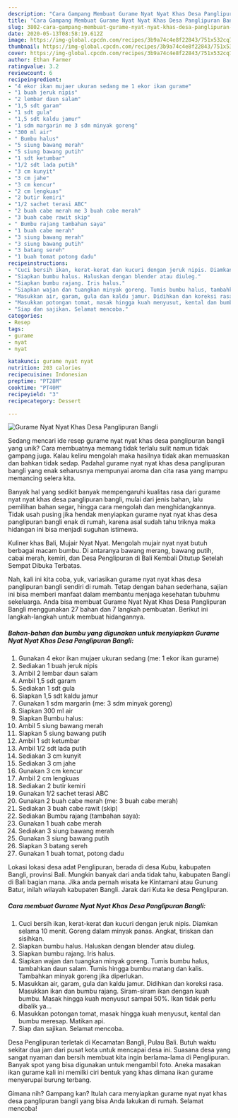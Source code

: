 ```yaml
---
description: "Cara Gampang Membuat Gurame Nyat Nyat Khas Desa Panglipuran Bangli Anti Gagal"
title: "Cara Gampang Membuat Gurame Nyat Nyat Khas Desa Panglipuran Bangli Anti Gagal"
slug: 3802-cara-gampang-membuat-gurame-nyat-nyat-khas-desa-panglipuran-bangli-anti-gagal
date: 2020-05-13T08:58:19.612Z
image: https://img-global.cpcdn.com/recipes/3b9a74c4e8f22843/751x532cq70/gurame-nyat-nyat-khas-desa-panglipuran-bangli-foto-resep-utama.jpg
thumbnail: https://img-global.cpcdn.com/recipes/3b9a74c4e8f22843/751x532cq70/gurame-nyat-nyat-khas-desa-panglipuran-bangli-foto-resep-utama.jpg
cover: https://img-global.cpcdn.com/recipes/3b9a74c4e8f22843/751x532cq70/gurame-nyat-nyat-khas-desa-panglipuran-bangli-foto-resep-utama.jpg
author: Ethan Farmer
ratingvalue: 3.2
reviewcount: 6
recipeingredient:
- "4 ekor ikan mujaer ukuran sedang me 1 ekor ikan gurame"
- "1 buah jeruk nipis"
- "2 lembar daun salam"
- "1,5 sdt garam"
- "1 sdt gula"
- "1,5 sdt kaldu jamur"
- "1 sdm margarin me 3 sdm minyak goreng"
- "300 ml air"
- " Bumbu halus"
- "5 siung bawang merah"
- "5 siung bawang putih"
- "1 sdt ketumbar"
- "1/2 sdt lada putih"
- "3 cm kunyit"
- "3 cm jahe"
- "3 cm kencur"
- "2 cm lengkuas"
- "2 butir kemiri"
- "1/2 sachet terasi ABC"
- "2 buah cabe merah me 3 buah cabe merah"
- "3 buah cabe rawit skip"
- " Bumbu rajang tambahan saya"
- "1 buah cabe merah"
- "3 siung bawang merah"
- "3 siung bawang putih"
- "3 batang sereh"
- "1 buah tomat potong dadu"
recipeinstructions:
- "Cuci bersih ikan, kerat-kerat dan kucuri dengan jeruk nipis. Diamkan selama 10 menit. Goreng dalam minyak panas. Angkat, tiriskan dan sisihkan."
- "Siapkan bumbu halus. Haluskan dengan blender atau diuleg."
- "Siapkan bumbu rajang. Iris halus."
- "Siapkan wajan dan tuangkan minyak goreng. Tumis bumbu halus, tambahkan daun salam. Tumis hingga bumbu matang dan kalis. Tambahkan minyak goreng jika diperlukan."
- "Masukkan air, garam, gula dan kaldu jamur. Didihkan dan koreksi rasa. Masukkan ikan dan bumbu rajang. Siram-siram ikan dengan kuah bumbu. Masak hingga kuah menyusut sampai 50%. Ikan tidak perlu dibalik ya..."
- "Masukkan potongan tomat, masak hingga kuah menyusut, kental dan bumbu meresap. Matikan api."
- "Siap dan sajikan. Selamat mencoba."
categories:
- Resep
tags:
- gurame
- nyat
- nyat

katakunci: gurame nyat nyat 
nutrition: 203 calories
recipecuisine: Indonesian
preptime: "PT28M"
cooktime: "PT40M"
recipeyield: "3"
recipecategory: Dessert

---
```



![Gurame Nyat Nyat Khas Desa Panglipuran Bangli](https://img-global.cpcdn.com/recipes/3b9a74c4e8f22843/751x532cq70/gurame-nyat-nyat-khas-desa-panglipuran-bangli-foto-resep-utama.jpg)

Sedang mencari ide resep gurame nyat nyat khas desa panglipuran bangli yang unik? Cara membuatnya memang tidak terlalu sulit namun tidak gampang juga. Kalau keliru mengolah maka hasilnya tidak akan memuaskan dan bahkan tidak sedap. Padahal gurame nyat nyat khas desa panglipuran bangli yang enak seharusnya mempunyai aroma dan cita rasa yang mampu memancing selera kita.

Banyak hal yang sedikit banyak mempengaruhi kualitas rasa dari gurame nyat nyat khas desa panglipuran bangli, mulai dari jenis bahan, lalu pemilihan bahan segar, hingga cara mengolah dan menghidangkannya. Tidak usah pusing jika hendak menyiapkan gurame nyat nyat khas desa panglipuran bangli enak di rumah, karena asal sudah tahu triknya maka hidangan ini bisa menjadi suguhan istimewa.

Kuliner khas Bali, Mujair Nyat Nyat. Mengolah mujair nyat nyat butuh berbagai macam bumbu. Di antaranya bawang merang, bawang putih, cabai merah, kemiri, dan Desa Penglipuran di Bali Kembali Ditutup Setelah Sempat Dibuka Terbatas.


Nah, kali ini kita coba, yuk, variasikan gurame nyat nyat khas desa panglipuran bangli sendiri di rumah. Tetap dengan bahan sederhana, sajian ini bisa memberi manfaat dalam membantu menjaga kesehatan tubuhmu sekeluarga. Anda bisa membuat Gurame Nyat Nyat Khas Desa Panglipuran Bangli menggunakan 27 bahan dan 7 langkah pembuatan. Berikut ini langkah-langkah untuk membuat hidangannya.

<!--inarticleads1-->

##### Bahan-bahan dan bumbu yang digunakan untuk menyiapkan Gurame Nyat Nyat Khas Desa Panglipuran Bangli:

1. Gunakan 4 ekor ikan mujaer ukuran sedang (me: 1 ekor ikan gurame)
1. Sediakan 1 buah jeruk nipis
1. Ambil 2 lembar daun salam
1. Ambil 1,5 sdt garam
1. Sediakan 1 sdt gula
1. Siapkan 1,5 sdt kaldu jamur
1. Gunakan 1 sdm margarin (me: 3 sdm minyak goreng)
1. Siapkan 300 ml air
1. Siapkan  Bumbu halus:
1. Ambil 5 siung bawang merah
1. Siapkan 5 siung bawang putih
1. Ambil 1 sdt ketumbar
1. Ambil 1/2 sdt lada putih
1. Sediakan 3 cm kunyit
1. Sediakan 3 cm jahe
1. Gunakan 3 cm kencur
1. Ambil 2 cm lengkuas
1. Sediakan 2 butir kemiri
1. Gunakan 1/2 sachet terasi ABC
1. Gunakan 2 buah cabe merah (me: 3 buah cabe merah)
1. Sediakan 3 buah cabe rawit (skip)
1. Sediakan  Bumbu rajang (tambahan saya):
1. Gunakan 1 buah cabe merah
1. Sediakan 3 siung bawang merah
1. Gunakan 3 siung bawang putih
1. Siapkan 3 batang sereh
1. Gunakan 1 buah tomat, potong dadu


Lokasi lokasi desa adat Penglipuran, berada di desa Kubu, kabupaten Bangli, provinsi Bali. Mungkin banyak dari anda tidak tahu, kabupaten Bangli di Bali bagian mana. Jika anda pernah wisata ke Kintamani atau Gunung Batur, inilah wilayah kabupaten Bangli. Jarak dari Kuta ke desa Penglipuran. 

<!--inarticleads2-->

##### Cara membuat Gurame Nyat Nyat Khas Desa Panglipuran Bangli:

1. Cuci bersih ikan, kerat-kerat dan kucuri dengan jeruk nipis. Diamkan selama 10 menit. Goreng dalam minyak panas. Angkat, tiriskan dan sisihkan.
1. Siapkan bumbu halus. Haluskan dengan blender atau diuleg.
1. Siapkan bumbu rajang. Iris halus.
1. Siapkan wajan dan tuangkan minyak goreng. Tumis bumbu halus, tambahkan daun salam. Tumis hingga bumbu matang dan kalis. Tambahkan minyak goreng jika diperlukan.
1. Masukkan air, garam, gula dan kaldu jamur. Didihkan dan koreksi rasa. Masukkan ikan dan bumbu rajang. Siram-siram ikan dengan kuah bumbu. Masak hingga kuah menyusut sampai 50%. Ikan tidak perlu dibalik ya...
1. Masukkan potongan tomat, masak hingga kuah menyusut, kental dan bumbu meresap. Matikan api.
1. Siap dan sajikan. Selamat mencoba.


Desa Penglipuran terletak di Kecamatan Bangli, Pulau Bali. Butuh waktu sekitar dua jam dari pusat kota untuk mencapai desa ini. Suasana desa yang sangat nyaman dan bersih membuat kita ingin berlama-lama di Penglipuran. Banyak spot yang bisa digunakan untuk mengambil foto. Aneka masakan ikan gurame kali ini memilki ciri bentuk yang khas dimana ikan gurame menyerupai burung terbang. 

Gimana nih? Gampang kan? Itulah cara menyiapkan gurame nyat nyat khas desa panglipuran bangli yang bisa Anda lakukan di rumah. Selamat mencoba!
